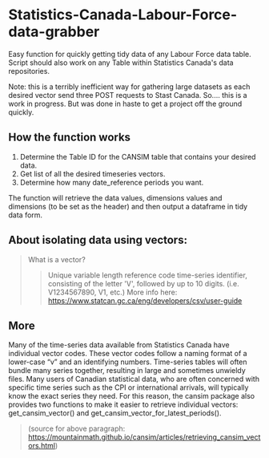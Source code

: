 # Statistics-Canada-Labour-Force-data-grabber
Easy function for quickly getting tidy data of any Labour Force data table.
Script should also work on any Table within Statistics Canada's data repositories.

Note: this is a terribly inefficient way for gathering large datasets as each desired vector
send three POST requests to Stast Canada. So.... this is a work in progress. But was done in haste
to get a project off the ground quickly.

## How the function works

1. Determine the Table ID for the CANSIM table that contains your desired data.
2. Get list of all the desired timeseries vectors.
3. Determine how many date_reference periods you want.

The function will retrieve the data values, dimensions values and dimensions (to be set as the header) and then output a dataframe in tidy data form.

## About isolating data using vectors:

> What is a vector?
> > Unique variable length reference code time-series identifier, consisting of the letter 'V', followed by up to 10 digits. (i.e. V1234567890, V1, etc.)
> > More info here: https://www.statcan.gc.ca/eng/developers/csv/user-guide

## More
Many of the time-series data available from Statistics Canada have individual vector codes. These vector codes follow a naming format of a lower-case “v” and an identifying numbers. Time-series tables will often bundle many series together, resulting in large and sometimes unwieldy files. Many users of Canadian statistical data, who are often concerned with specific time series such as the CPI or international arrivals, will typically know the exact series they need. For this reason, the cansim package also provides two functions to make it easier to retrieve individual vectors: get_cansim_vector() and get_cansim_vector_for_latest_periods().
> (source for above paragraph: https://mountainmath.github.io/cansim/articles/retrieving_cansim_vectors.html)
